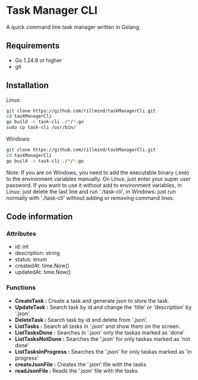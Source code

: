# Task Manager CLI

A quick command line task manager written in Golang.

## Requirements

- Go 1.24.8 or higher
- git

## Installation

Linux:

```sh
git clone https://github.com/rillmind/taskManagerCli.git
cd taskManagerCli
go build -o task-cli ./*/*.go
sudo cp task-cli /usr/bin/
```

Windows: 

```sh
git clone https://github.com/rillmind/taskManagerCli.git
cd taskManagerCli
go build -o task-cli ./*/*.go
```

Note: If you are on Windows, you need to add the executable binary (.exe) to the environment
variables manually. On Linux, just enter your super user password. If you want to use it without
add to environment variables, in Linux: just delete the last line and run './task-cli', in
Windows: just run normally with './task-cli' without adding or removing command lines.

## Code information

### Attributes

- id: int
- description: string
- status: enum
- createdAt: time.Now()
- updatedAt: time.Now()

### Functions

- **CreateTask :** Create a task and generate json to store the task.
- **UpdateTask :** Search task by id and change the 'title' or 'description' by '.json'.
- **DeleteTask :** Search task by id and delete from '.json'.
- **ListTasks :** Search all tasks in '.json' and show them on the screen.
- **ListTasksDone :** Searches in '.json' only the taskas marked as 'done'
- **ListTasksNotDone :** Searches the '.json' for only taskas marked as 'not done'
- **ListTasksInProgress :** Searches the '.json' for only taskas marked as 'in progress'
- **createJsonFile :** Creates the '.json' file with the tasks.
- **readJsonFile :** Reads the '.json' file with the tasks.
